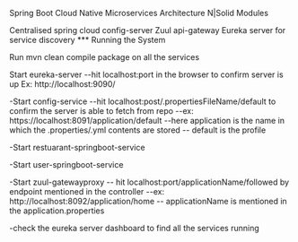 Spring Boot Cloud Native Microservices Architecture N|Solid Modules

Centralised spring cloud config-server
Zuul api-gateway
Eureka server for service discovery ***
Running the System

Run mvn clean compile package on all the services

Start eureka-server --hit localhost:port in the browser to confirm server is up Ex: http://localhost:9090/

-Start config-service --hit localhost:post/.propertiesFileName/default to confirm the server is able to fetch from repo --ex: https://localhost:8091/application/default --here application is the name in which the .properties/.yml contents are stored -- default is the profile

-Start restuarant-springboot-service

-Start user-springboot-service

-Start zuul-gatewayproxy -- hit localhost:port/applicationName/followed by endpoint mentioned in the controller --ex: http://localhost:8092/application/home -- applicationName is mentioned in the application.properties

-check the eureka server dashboard to find all the services running
